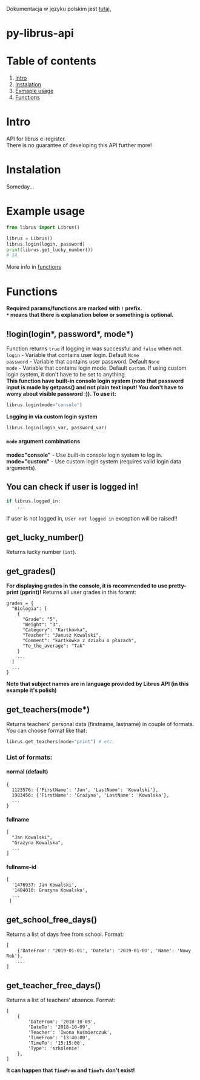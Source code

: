 Dokumentacja w języku polskim jest [tutaj.](README_pl.md)
# py-librus-api
# Table of contents
1. [Intro](#intro)
2. [Instalation](#instalation)
3. [Exmaple usage](#example-usage)
4. [Functions](#functions)
# Intro
API for librus e-register.<br>
There is no guarantee of developing this API further more!
# Instalation
Someday...
# Example usage
```python
from librus import Librus()

librus = Librus()
librus.login(login, password)
print(librus.get_lucky_number())
# 14
```
More info in [functions](#functions)
# Functions
**Required params/functions are marked with `!` prefix.**<br>
**`*` means that there is explanation below or something is optional.**
## !login(login*, password*, mode*)
Function returns `true` if logging in was successful and `false` when not.<br>
`login` - Variable that contains user login. Default `None`<br>
`password` - Variable that contains user password. Default `None`<br>
`mode` - Variable that contains login mode. Default `custom`. If using custom login system, it don't have to be set to anything.<br>
**This function have built-in console login system (note that password input is made by getpass() and not plain text input! You don't have to worry about visible password :)). To use it:**
```python
librus.login(mode="console")
```
**Logging in via custom login system**
```python
librus.login(login_var, password_var)
```
#### `mode` argument combinations
**mode="console"** - Use built-in console login system to log in.<br>
**mode="custom"** - Use custom login system (requires valid login data arguments).<br>
## You can check if user is logged in!
```python
if librus.logged_in:
    ...
```
If user is not logged in, `User not logged in` exception will be raised!!
## get_lucky_number()
Returns lucky number (`int`).
## get_grades()
**For displaying grades in the console, it is recommended to use pretty-print (pprint)!**
Returns all user grades in this foramt:<br>
```
grades = {
  "Biologia": [
    {
      "Grade": "5",
      "Weight": "3",
      "Category": "Kartkówka",
      "Teacher": "Janusz Kowalski",
      "Comment": "kartkówka z działu o płazach",
      "To_the_average": "Tak"
    }
    ...
  ]
  ...
}
```
**Note that subject names are in language provided by Librus API (in this example it's polish)**
## get_teachers(mode*)
Returns teachers' personal data (firstname, lastname) in couple of formats.
You can choose format like that:
```python
librus.get_teachers(mode="print") # etc.
```
### List of formats:
#### normal (default)
```
{
  1123576: {'FirstName': 'Jan', 'LastName': 'Kowalski'},
  1983456: {'FirstName': 'Grażyna', 'LastName': 'Kowalska'},
  ...
}
```
#### fullname
```
[
  "Jan Kowalski",
  "Grażyna Kowalska",
  ...
]
```
#### fullname-id
```
[
  '1476937: Jan Kowalski',
  '1484010: Grazyna Kowalska',
  ...
 ]
```
## get_school_free_days()
Returns a list of days free from school.
Format:
```
[
    {'DateFrom': '2019-01-01', 'DateTo': '2019-01-01', 'Name': 'Nowy Rok'},
    ...
]
```
## get_teacher_free_days()
Returns a list of teachers' absence.
Format:
```
[
    {
        'DateFrom': '2018-10-09',
        'DateTo': '2018-10-09',
        'Teacher': 'Iwona Kuśmierczuk',
        'TimeFrom': '13:40:00',
        'TimeTo': '15:15:00',
        'Type': 'szkolenie'
    },
]
```
**It can happen that `TimeFrom` and `TimeTo` don't exist!**

